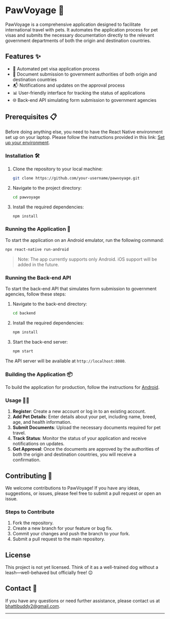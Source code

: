 # PawVoyage 🐾

PawVoyage is a comprehensive application designed to facilitate international travel with pets. It automates the application process for pet visas and submits the necessary documentation directly to the relevant government departments of both the origin and destination countries.

## Features ✨

- 🐶 Automated pet visa application process
- 📝 Document submission to government authorities of both origin and destination countries
- 📬 Notifications and updates on the approval process
- 📊 User-friendly interface for tracking the status of applications
- 🌐 Back-end API simulating form submission to government agencies

## Prerequisites 📋

Before doing anything else, you need to have the React Native environment set up on your laptop. Please follow the instructions provided in this link: [Set up your environment](https://reactnative.dev/docs/set-up-your-environment).

### Installation 🛠️

1. Clone the repository to your local machine:

   ```bash
   git clone https://github.com/your-username/pawvoyage.git
   ```

2. Navigate to the project directory:

   ```bash
   cd pawvoyage
   ```

3. Install the required dependencies:

   ```bash
   npm install
   ```

### Running the Application 🚀

To start the application on an Android emulator, run the following command:

```bash
npx react-native run-android
```

> Note: The app currently supports only Android. iOS support will be added in the future.

### Running the Back-end API

To start the back-end API that simulates form submission to government agencies, follow these steps:

1. Navigate to the back-end directory:

   ```bash
   cd backend
   ```

2. Install the required dependencies:

   ```bash
   npm install
   ```

3. Start the back-end server:

   ```bash
   npm start
   ```

The API server will be available at `http://localhost:8080`.

### Building the Application 📦

To build the application for production, follow the instructions for [Android](https://reactnative.dev/docs/signed-apk-android).

### Usage 🐕‍🦺

1. **Register**: Create a new account or log in to an existing account.
2. **Add Pet Details**: Enter details about your pet, including name, breed, age, and health information.
3. **Submit Documents**: Upload the necessary documents required for pet travel.
4. **Track Status**: Monitor the status of your application and receive notifications on updates.
5. **Get Approval**: Once the documents are approved by the authorities of both the origin and destination countries, you will receive a confirmation.

## Contributing 🤝

We welcome contributions to PawVoyage! If you have any ideas, suggestions, or issues, please feel free to submit a pull request or open an issue.

### Steps to Contribute

1. Fork the repository.
2. Create a new branch for your feature or bug fix.
3. Commit your changes and push the branch to your fork.
4. Submit a pull request to the main repository.

## License

This project is not yet licensed. Think of it as a well-trained dog without a leash—well-behaved but officially free! 😉

## Contact 📧

If you have any questions or need further assistance, please contact us at bhattibuddy2@gmail.com.

---

